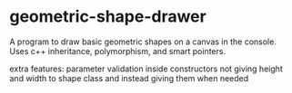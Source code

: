 # geometric-shape-drawer
A program to draw basic geometric shapes on a canvas in the console. Uses c++ inheritance, polymorphism, and smart pointers.

extra features:
parameter validation inside constructors
not giving height and width to shape class and instead giving them when needed
